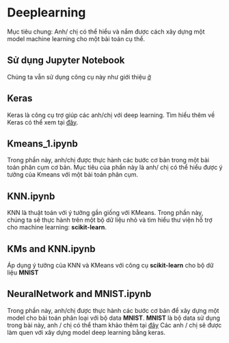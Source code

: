 # Deeplearning

Mục tiêu chung: Anh/ chị có thể hiểu và nắm được cách xây dựng một model machine learning cho một bài toán cụ thể.

## Sử dụng Jupyter Notebook

Chúng ta vẫn sử dụng công cụ này như giới thiệu [ở ](http://cs231n.github.io/ipython-tutorial/)

## Keras

Keras là công cụ trợ giúp các anh/chị với deep learning. Tìm hiểu thêm về Keras có thể xem tại [đây](https://keras.io).

## Kmeans_1.ipynb

Trong phần này, anh/chị được thực hành các bước cơ bản trong một bài toán phân cụm cơ bản.
Mục tiêu của phần này là anh/ chị có thể hiểu được ý tưởng của Kmeans với một bài toán phân cụm.

## KNN.ipynb

KNN là thuật toán với ý tưởng gần giống với KMeans. Trong phần này, chúng ta sẽ thực hành trên một bộ dữ liệu nhỏ và tìm hiểu thư viện hỗ trợ cho machine learning: **scikit-learn**. 

## KMs and KNN.ipynb

Áp dụng ý tưởng của KNN và KMeans với công cụ **scikit-learn** cho bộ dữ liệu **MNIST**

## NeuralNetwork and MNIST.ipynb

Trong phần này, anh/chị được thực hành các bước cơ bản để xây dựng một model cho bài toán phân loại với bộ data **MNIST**.
**MNIST** là bộ data sử dụng trong bài này, anh / chị có thể tham khảo thêm tại [đây](http://yann.lecun.com/exdb/mnist/)
Các anh / chị sẽ được làm quen với xây dựng model deep learning bằng keras. 
